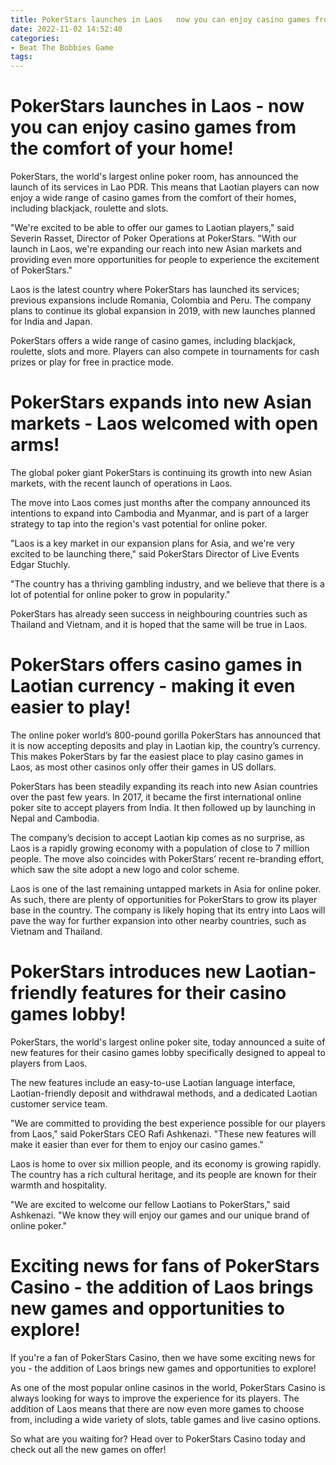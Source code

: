 ```yaml
---
title: PokerStars launches in Laos   now you can enjoy casino games from the comfort of your home!
date: 2022-11-02 14:52:40
categories:
- Beat The Bobbies Game
tags:
---
```



#  PokerStars launches in Laos - now you can enjoy casino games from the comfort of your home!

PokerStars, the world's largest online poker room, has announced the launch of its services in Lao PDR. This means that Laotian players can now enjoy a wide range of casino games from the comfort of their homes, including blackjack, roulette and slots.

"We're excited to be able to offer our games to Laotian players," said Severin Rasset, Director of Poker Operations at PokerStars. "With our launch in Laos, we're expanding our reach into new Asian markets and providing even more opportunities for people to experience the excitement of PokerStars."

Laos is the latest country where PokerStars has launched its services; previous expansions include Romania, Colombia and Peru. The company plans to continue its global expansion in 2019, with new launches planned for India and Japan.

PokerStars offers a wide range of casino games, including blackjack, roulette, slots and more. Players can also compete in tournaments for cash prizes or play for free in practice mode.

#  PokerStars expands into new Asian markets - Laos welcomed with open arms!

The global poker giant PokerStars is continuing its growth into new Asian markets, with the recent launch of operations in Laos.

The move into Laos comes just months after the company announced its intentions to expand into Cambodia and Myanmar, and is part of a larger strategy to tap into the region's vast potential for online poker.

"Laos is a key market in our expansion plans for Asia, and we're very excited to be launching there," said PokerStars Director of Live Events Edgar Stuchly.

"The country has a thriving gambling industry, and we believe that there is a lot of potential for online poker to grow in popularity."

PokerStars has already seen success in neighbouring countries such as Thailand and Vietnam, and it is hoped that the same will be true in Laos.

#  PokerStars offers casino games in Laotian currency - making it even easier to play!

The online poker world’s 800-pound gorilla PokerStars has announced that it is now accepting deposits and play in Laotian kip, the country’s currency. This makes PokerStars by far the easiest place to play casino games in Laos, as most other casinos only offer their games in US dollars.

PokerStars has been steadily expanding its reach into new Asian countries over the past few years. In 2017, it became the first international online poker site to accept players from India. It then followed up by launching in Nepal and Cambodia.

The company’s decision to accept Laotian kip comes as no surprise, as Laos is a rapidly growing economy with a population of close to 7 million people. The move also coincides with PokerStars’ recent re-branding effort, which saw the site adopt a new logo and color scheme.

Laos is one of the last remaining untapped markets in Asia for online poker. As such, there are plenty of opportunities for PokerStars to grow its player base in the country. The company is likely hoping that its entry into Laos will pave the way for further expansion into other nearby countries, such as Vietnam and Thailand.

#  PokerStars introduces new Laotian-friendly features for their casino games lobby!

PokerStars, the world's largest online poker site, today announced a suite of new features for their casino games lobby specifically designed to appeal to players from Laos.

The new features include an easy-to-use Laotian language interface, Laotian-friendly deposit and withdrawal methods, and a dedicated Laotian customer service team.

"We are committed to providing the best experience possible for our players from Laos," said PokerStars CEO Rafi Ashkenazi. "These new features will make it easier than ever for them to enjoy our casino games."

Laos is home to over six million people, and its economy is growing rapidly. The country has a rich cultural heritage, and its people are known for their warmth and hospitality.

"We are excited to welcome our fellow Laotians to PokerStars," said Ashkenazi. "We know they will enjoy our games and our unique brand of online poker."

#  Exciting news for fans of PokerStars Casino - the addition of Laos brings new games and opportunities to explore!

If you're a fan of PokerStars Casino, then we have some exciting news for you - the addition of Laos brings new games and opportunities to explore!

As one of the most popular online casinos in the world, PokerStars Casino is always looking for ways to improve the experience for its players. The addition of Laos means that there are now even more games to choose from, including a wide variety of slots, table games and live casino options.

So what are you waiting for? Head over to PokerStars Casino today and check out all the new games on offer!